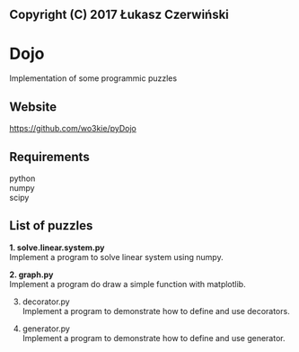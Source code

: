## Copyright (C) 2017 Łukasz Czerwiński

# Dojo  
Implementation of some programmic puzzles  

## Website  
https://github.com/wo3kie/pyDojo

## Requirements  
python  
numpy  
scipy  

## List of puzzles  

**1. solve.linear.system.py**  
Implement a program to solve linear system using numpy.  
  
**2. graph.py**  
Implement a program do draw a simple function with matplotlib.  
  
3. decorator.py  
Implement a program to demonstrate how to define and use decorators.  
  
4. generator.py  
Implement a program to demonstrate how to define and use generator.  
  

